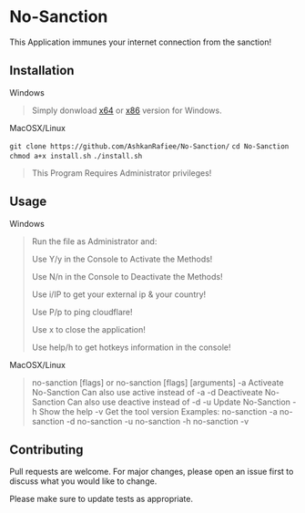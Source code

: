 # No-Sanction

This Application immunes your internet connection from the sanction!

## Installation
Windows
> Simply donwload [x64](https://github.com/AshkanRafiee/No-Sanction/raw/master/No-Sanction(x64).exe) or [x86](https://github.com/AshkanRafiee/No-Sanction/raw/master/No-Sanction(x86).exe) version for Windows.

MacOSX/Linux

``git clone https://github.com/AshkanRafiee/No-Sanction/``
``cd No-Sanction``
``chmod a+x install.sh``
``./install.sh``

> This Program Requires Administrator privileges! 

## Usage
Windows
> Run the file as Administrator and:
>
> Use Y/y in the Console to Activate the Methods! 
> 
> Use N/n in the Console to Deactivate the Methods! 
> 
> Use i/IP to get your external ip & your country!
> 
> Use P/p to ping cloudflare!
> 
> Use x to close the application!
> 
> Use help/h to get hotkeys information in the console!

MacOSX/Linux 
> no-sanction [flags] or no-sanction [flags] [arguments]
>   -a  Activeate No-Sanction
>       Can also use active instead of -a
>   -d  Deactiveate No-Sanction
>       Can also use deactive instead of -d
>   -u  Update No-Sanction
>   -h  Show the help
>   -v  Get the tool version
> Examples:
>    no-sanction -a
>    no-sanction -d
>    no-sanction -u
>    no-sanction -h
>    no-sanction -v

## Contributing
Pull requests are welcome. For major changes, please open an issue first to discuss what you would like to change.

Please make sure to update tests as appropriate.




